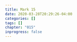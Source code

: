 ```yaml
---
title: Mark 15
date: 2020-03-28T20:29:26-04:00
categories: []
tags: []
chapter: "015"
inprogress: false
---
```


